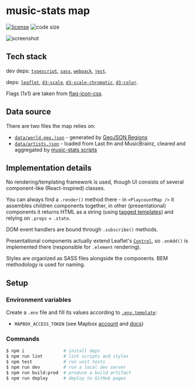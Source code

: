 # music-stats map

  [![license][license-image]][license-url]
  ![code size][code-size-image]

![screenshot](https://user-images.githubusercontent.com/2470363/60399655-333c3a80-9b68-11e9-8ef4-1685b09bee0f.png)

## Tech stack

dev deps:
[`typescript`](https://www.typescriptlang.org/docs),
[`sass`](https://sass-lang.com/documentation/file.SASS_REFERENCE.html),
[`webpack`](https://webpack.js.org/api),
[`jest`](https://jestjs.io/docs/en/expect).

deps:
[`leaflet`](http://leafletjs.com),
[`d3-scale`](https://github.com/d3/d3-scale),
[`d3-scale-chromatic`](https://github.com/d3/d3-scale-chromatic),
[`d3-color`](https://github.com/d3/d3-color).

Flags (1x1) are taken from [flag-icon-css](https://github.com/lipis/flag-icon-css/tree/master/flags/1x1).

## Data source

There are two files the map relies on:

* [`data/world.geo.json`](data/world.geo.json) - generated by [GeoJSON Regions](https://geojson-maps.ash.ms)
* [`data/artists.json`](data/artists.json) - loaded from Last.fm and MusicBrainz, cleared and aggregated by [music-stats scripts](https://github.com/music-stats/scripts)

## Implementation details

No rendering/templating framework is used, though UI consists of several component-like (React-inspired) classes.

You can always find a `.render()` method there - in `<PlaycountMap />` it assembles children components together,
in other (presentational) components it returns HTML as a string
(using [tagged templates](https://developer.mozilla.org/en-US/docs/Web/JavaScript/Reference/Template_literals#Tagged_templates))
and relying on `.props` + `.state`.

DOM event handlers are bound through `.subscribe()` methods.

Presentational components actually extend Leaflet's [`Control`](https://leafletjs.com/reference-1.3.4.html#control),
so `.onAdd()` is implemented there (responsible for `.element` rendering).

Styles are organized as SASS files alongside the components. BEM methodology is used for naming.

## Setup

### Environment variables

Create a `.env` file and fill its values according to [`.env.template`](.env.template):

* `MAPBOX_ACCESS_TOKEN` (see Mapbox [account](https://account.mapbox.com/access-tokens) and [docs](https://docs.mapbox.com/help/how-mapbox-works/access-tokens))

### Commands

```bash
$ npm i               # install deps
$ npm run lint        # lint scripts and styles
$ npm test            # run unit tests
$ npm run dev         # run a local dev server
$ npm run build:prod  # produce a build artifact
$ npm run deploy      # deploy to GitHub pages
```

[license-image]: https://img.shields.io/github/license/music-stats/map.svg?style=flat-square
[license-url]: https://github.com/music-stats/map/blob/master/LICENSE
[code-size-image]: https://img.shields.io/github/languages/code-size/music-stats/map.svg?style=flat-square
